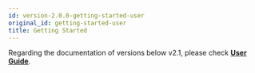 ```yaml
---
id: version-2.0.0-getting-started-user
original_id: getting-started-user
title: Getting Started
---
```


Regarding the documentation of versions below v2.1, please check [**User Guide**](https://infuseai.zendesk.com/hc/en-us).
